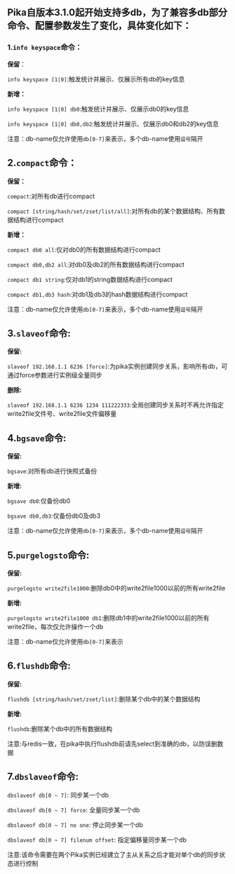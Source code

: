 ## Pika自版本3.1.0起开始支持多db，为了兼容多db部分命令、配置参数发生了变化，具体变化如下：

### 1.`info keyspace`命令：

**保留**：

`info keyspace [1|0]`:触发统计并展示、仅展示所有db的key信息

**新增：**

`info keyspace [1|0] db0`:触发统计并展示、仅展示db0的key信息

`info keyspace [1|0] db0,db2`:触发统计并展示、仅展示db0和db2的key信息

注意：db-name仅允许使用`db[0-7]`来表示，多个db-name使用`逗号`隔开



## 2.`compact`命令：

**保留：**

`compact`:对所有db进行compact

`compact [string/hash/set/zset/list/all]`:对所有db的某个数据结构、所有数据结构进行compact

**新增：**

`compact db0 all`:仅对db0的所有数据结构进行compact

`compact db0,db2 all`:对db0及db2的所有数据结构进行compact

`compact db1 string`:仅对db1的string数据结构进行compact

`compact db1,db3 hash`:对db1及db3的hash数据结构进行compact

注意：db-name仅允许使用`db[0-7]`来表示，多个db-name使用`逗号`隔开


## 3.`slaveof`命令:

**保留:**

`slaveof 192.168.1.1 6236 [force]`:为pika实例创建同步关系，影响所有db，可通过force参数进行实例级全量同步

**删除:**

`slaveof 192.168.1.1 6236 1234 111222333`:全局创建同步关系时不再允许指定write2file文件号、write2file文件偏移量


## 4.`bgsave`命令:

**保留:**

`bgsave`:对所有db进行快照式备份

**新增:**

`bgsave db0`:仅备份db0

`bgsave db0,db3`:仅备份db0及db3

注意：db-name仅允许使用`db[0-7]`来表示，多个db-name使用`逗号`隔开


## 5.`purgelogsto`命令:

**保留:**

`purgelogsto write2file1000`:删除db0中的write2file1000以前的所有write2file

**新增:**

`purgelogsto write2file1000 db1`:删除db1中的write2file1000以前的所有write2file，每次仅允许操作一个db

注意：db-name仅允许使用`db[0-7]`来表示


## 6.`flushdb`命令:

**保留:**

`flushdb [string/hash/set/zset/list]`:删除某个db中的某个数据结构

**新增:**

`flushdb`:删除某个db中的所有数据结构

注意:与redis一致，在pika中执行flushdb前请先select到准确的db，以防误删数据


## 7.`dbslaveof`命令:

`dbslaveof db[0 ~ 7]`: 同步某一个db

`dbslaveof db[0 ~ 7] force`: 全量同步某一个db

`dbslaveof db[0 ~ 7] no one`: 停止同步某一个db

`dbslaveof db[0 ~ 7] filenum offset`: 指定偏移量同步某一个db

注意:该命令需要在两个Pika实例已经建立了主从关系之后才能对单个db的同步状态进行控制
